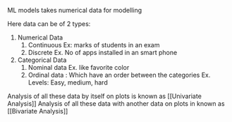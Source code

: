 ML models takes numerical data for modelling

Here data can be of 2 types:
1. Numerical Data
	1. Continuous
			Ex: marks of students in an exam
	2. Discrete
			Ex. No of apps installed in an smart phone
2. Categorical Data
	1. Nominal data
			Ex. like favorite color
	2. Ordinal data : Which have an order between the categories
			Ex. Levels: Easy, medium, hard

Analysis of all these data by itself on plots is known as [[Univariate Analysis]]
Analysis of all these data with another data on plots in known as [[Bivariate Analysis]]
